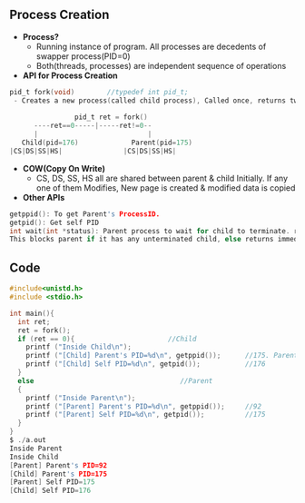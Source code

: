 ## Process Creation
- **Process?**
  - Running instance of program. All processes are decedents of swapper process(PID=0)
  - Both(threads, processes) are independent sequence of operations
- **API for Process Creation**
```c
pid_t fork(void)        //typedef int pid_t;
 - Creates a new process(called child process), Called once, returns twice. fork() is internally implemented as using clone().
 
                pid_t ret = fork()
      ----ret==0-----|-----ret!=0--
      |                           |
   Child(pid=176)             Parent(pid=175)
|CS|DS|SS|HS|               |CS|DS|SS|HS|        
```
- **COW(Copy On Write)**
  - CS, DS, SS, HS all are shared between parent & child Initially. If any one of them Modifies, New page is created & modified data is copied
- **Other APIs**
```c
getppid(): To get Parent's ProcessID.    
getpid(): Get self PID
int wait(int *status): Parent process to wait for child to terminate. returns pid of terminated child, sets term_status in status. 
This blocks parent if it has any unterminated child, else returns immediately.
```  

## Code
```c
#include<unistd.h>
#include <stdio.h>

int main(){
  int ret;
  ret = fork();
  if (ret == 0){                       //Child
    printf ("Inside Child\n");
    printf ("[Child] Parent's PID=%d\n", getppid());      //175. Parent's PID is always smaller since its created earlier.
    printf ("[Child] Self PID=%d\n", getpid());           //176
  }
  else                                    //Parent
  {
    printf ("Inside Parent\n");
    printf ("[Parent] Parent's PID=%d\n", getppid());     //92
    printf ("[Parent] Self PID=%d\n", getpid());          //175
  }
}
$ ./a.out
Inside Parent
Inside Child
[Parent] Parent's PID=92
[Child] Parent's PID=175
[Parent] Self PID=175
[Child] Self PID=176
```
